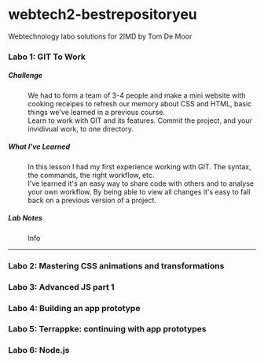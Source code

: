webtech2-bestrepositoryeu
=========================

Webtechnology labo solutions for 2IMD by Tom De Moor

### Labo 1: GIT To Work ###

##### Challenge

<dl>
  <dd>We had to form a team of 3-4 people and make a mini website with cooking receipes to refresh our memory about CSS and HTML, basic things we've learned in a previous course.</dd>
  <dd>Learn to work with GIT and its features. Commit the project, and your invidivual work, to one directory.</dd>
</dl>
  
##### What I've Learned

<dl>
  <dd>In this lesson I had my first experience working with GIT. The syntax, the commands, the right workflow, etc.</dd>
  <dd>I've learned it's an easy way to share code with others and to analyse your own workflow. By being able to view all changes it's easy to fall back on a previous version of a project.</dd>
</dl>
  
##### Lab Notes

<dl>
  <dd>Info</dd>
</dl>

* * *

### Labo 2: Mastering CSS animations and transformations ###

### Labo 3: Advanced JS part 1 ###

### Labo 4: Building an app prototype ###

### Labo 5: Terrappke: continuing with app prototypes ###

### Labo 6: Node.js ###


